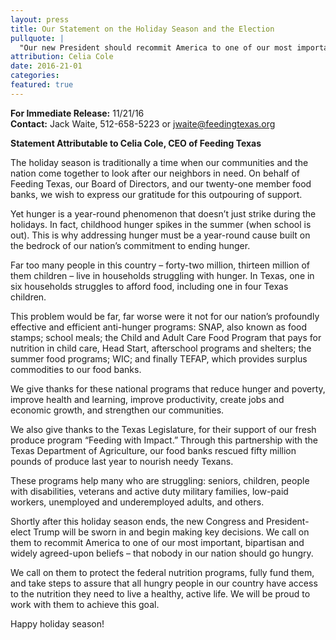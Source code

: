 ```yaml
---
layout: press
title: Our Statement on the Holiday Season and the Election
pullquote: | 
  "Our new President should recommit America to one of our most important, bipartisan and widely agreed-upon beliefs – that nobody in our nation should go hungry."
attribution: Celia Cole
date: 2016-21-01
categories:
featured: true
---  
```

**For Immediate Release:** 11/21/16   
**Contact:** Jack Waite, 512-658-5223 or jwaite@feedingtexas.org

**Statement Attributable to Celia Cole, CEO of Feeding Texas**

The holiday season is traditionally a time when our communities and the nation come together to look after our neighbors in need. On behalf of Feeding Texas, our Board of Directors, and our twenty-one member food banks, we wish to express our gratitude for this outpouring of support.

Yet hunger is a year-round phenomenon that doesn’t just strike during the holidays. In fact, childhood hunger spikes in the summer (when school is out). This is why addressing hunger must be a year-round cause built on the bedrock of our nation’s commitment to ending hunger. 

Far too many people in this country – forty-two million, thirteen million of them children – live in households struggling with hunger. In Texas, one in six households struggles to afford food, including one in four Texas children.

This problem would be far, far worse were it not for our nation’s profoundly effective and efficient anti-hunger programs: SNAP, also known as food stamps; school meals; the Child and Adult Care Food Program that pays for nutrition in child care, Head Start, afterschool programs and shelters; the summer food programs; WIC; and finally TEFAP, which provides surplus commodities to our food banks.

We give thanks for these national programs that reduce hunger and poverty, improve health and learning, improve productivity, create jobs and economic growth, and strengthen our communities. 

We also give thanks to the Texas Legislature, for their support of our fresh produce program “Feeding with Impact.” Through this partnership with the Texas Department of Agriculture, our food banks rescued fifty million pounds of produce last year to nourish needy Texans.

These programs help many who are struggling: seniors, children, people with disabilities, veterans and active duty military families, low-paid workers, unemployed and underemployed adults, and others.

Shortly after this holiday season ends, the new Congress and President-elect Trump will be sworn in and begin making key decisions. We call on them to recommit America to one of our most important, bipartisan and widely agreed-upon beliefs – that nobody in our nation should go hungry. 

We call on them to protect the federal nutrition programs, fully fund them, and take steps to assure that all hungry people in our country have access to the nutrition they need to live a healthy, active life. We will be proud to work with them to achieve this goal. 

Happy holiday season!

